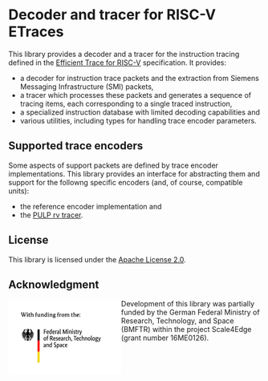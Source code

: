 # Decoder and tracer for RISC-V ETraces

This library provides a decoder and a tracer for the instruction tracing
defined in the [Efficient Trace for RISC-V](https://github.com/riscv-non-isa/riscv-trace-spec/)
specification. It provides:
* a decoder for instruction trace packets and the extraction from Siemens
  Messaging Infrastructure (SMI) packets,
* a tracer which processes these packets and generates a sequence of tracing
  items, each corresponding to a single traced instruction,
* a specialized instruction database with limited decoding capabilities and
* various utilities, including types for handling trace encoder parameters.

## Supported trace encoders

Some aspects of support packets are defined by trace encoder implementations.
This library provides an interface for abstracting them and support for the
followng specific encoders (and, of course, compatible units):
* the reference encoder implementation and
* the [PULP rv tracer](https://github.com/pulp-platform/rv_tracer).

## License

This library is licensed under the [Apache License 2.0](./LICENSE).

## Acknowledgment

<img src="./doc/BMFTR_sponsored.jpg" alt="drawing" height="150" align="left">

Development of this library was partially funded by the German Federal Ministry
of Research, Technology, and Space (BMFTR) within the project Scale4Edge (grant
number 16ME0126).
